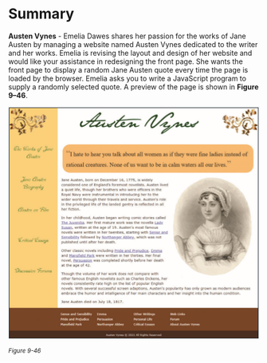 # Summary

**Austen Vynes** - Emelia Dawes shares her passion for the works of Jane Austen by managing a website named Austen Vynes dedicated to the writer and her works. Emelia is revising the layout and design of her website and would like your assistance in redesigning the front page. She wants the front page to display a random Jane Austen quote every time the page is loaded by the browser. Emelia asks you to write a JavaScript program to supply a randomly selected quote. A preview of the page is shown in **Figure 9–46**.


![A homepage preview of “Austen Vynes” website displays a random quote. ](../assets/xs5BStQzSkm7RqPpJKPZ.png)

<sup>*Figure 9-46*</sup>
